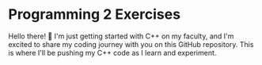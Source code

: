 # Programming 2 Exercises 

Hello there! 👋 I'm just getting started with C++ on my faculty, and I'm excited to share my coding journey with you on this GitHub repository. This is where I'll be pushing my C++ code as I learn and experiment.

